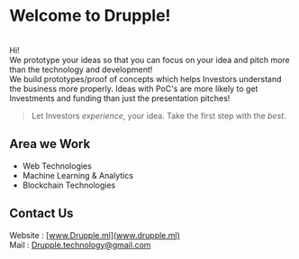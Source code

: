 # Welcome to Drupple! 
<br/>
Hi!<br/>
We prototype your ideas so that you can focus on your idea and pitch more than the technology and development!<br/>
We build prototypes/proof of concepts which helps Investors understand the business more properly. Ideas with PoC's are more likely to get Investments and funding than just the presentation pitches!

>Let Investors *experience*, your idea. Take the first step with the *best*.
## Area we Work
* Web Technologies
* Machine Learning & Analytics
* Blockchain Technologies
## Contact Us
Website : [www.Drupple.ml](www.drupple.ml)<br/>
Mail : Drupple.technology@gmail.com